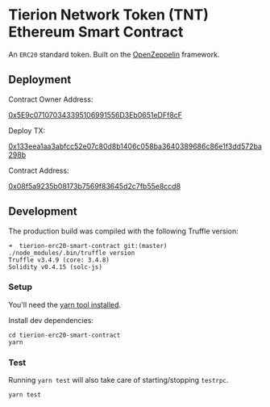 # Tierion Network Token (TNT) Ethereum Smart Contract

An `ERC20` standard token. Built on the [OpenZeppelin](https://openzeppelin.org/) framework.

## Deployment

Contract Owner Address:

[0x5E9c071070343395106991556D3Eb0651eDFf8cF](https://etherscan.io/address/0x5E9c071070343395106991556D3Eb0651eDFf8cF)

Deploy TX:

[0x133eea1aa3abfcc52e07c80d8b1406c058ba3640389686c86e1f3dd572ba298b](https://etherscan.io/tx/0x133eea1aa3abfcc52e07c80d8b1406c058ba3640389686c86e1f3dd572ba298b)

Contract Address:

[0x08f5a9235b08173b7569f83645d2c7fb55e8ccd8](https://etherscan.io/address/0x08f5a9235b08173b7569f83645d2c7fb55e8ccd8)

## Development

The production build was compiled with the following Truffle version:

```
➜  tierion-erc20-smart-contract git:(master) ./node_modules/.bin/truffle version
Truffle v3.4.9 (core: 3.4.8)
Solidity v0.4.15 (solc-js)
```

### Setup

You'll need the [yarn tool installed](https://yarnpkg.com/lang/en/docs/install/).

Install dev dependencies:

```
cd tierion-erc20-smart-contract
yarn
```

### Test

Running `yarn test` will also take care of starting/stopping `testrpc`.

```
yarn test
```
